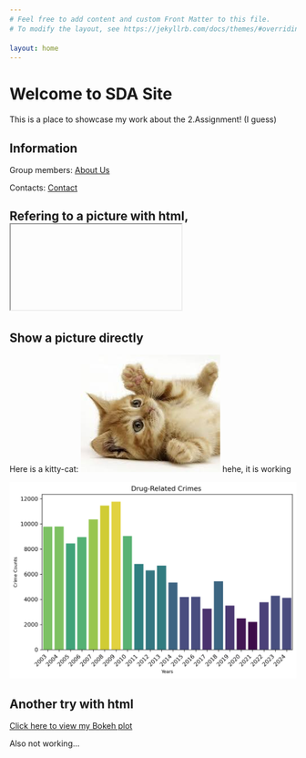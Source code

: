 ```yaml
---
# Feel free to add content and custom Front Matter to this file.
# To modify the layout, see https://jekyllrb.com/docs/themes/#overriding-theme-defaults

layout: home
---
```

# Welcome to SDA Site

This is a place to showcase my work about the 2.Assignment! (I guess)

## Information
Group members: [About Us](about.md)

Contacts: [Contact](contact.md)


## Refering to a picture with html, <iframe>

Not working...

Bokeh_plot: 
<iframe src="https://www.google.com/search?client=firefox-b-d&sca_esv=3d6848995d8cd9b4&sxsrf=AHTn8zqTa-vqyI5aef2-E0UgCdstTUVCuQ:1742563056169&q=cica&udm=2&fbs=ABzOT_CWdhQLP1FcmU5B0fn3xuWpA-dk4wpBWOGsoR7DG5zJBhIpUzwo1xVav_yEtDdg_xMdrAgbzF9SCsNV1LiKRsxQfPEDS3aU16H8I-951XIHUlwV52eIYJqm9UDQeVh1nEKpFkRHF45k3QDVgdoyxRwAz1IHD08rKniOL_dfL69UiDnVLzArgsHqOW7opsr56Qa6-_jmwsfNDWIoqwhBmZjeEEr1Nw&sa=X&ved=2ahUKEwiixNifoZuMAxVuW0EAHa2QCVsQtKgLegQILhAB&biw=2144&bih=1035&dpr=0.9#vhid=XosGyjmgVDs02M&vssid=mosaic" width="800" height="600"></iframe>

## Show a picture directly

Here is a kitty-cat:
![Alt text](/assets/cica.jpg)
hehe, it is working

![Alt text](/assets/crime_drug_plot.png)

## Another try with html

[Click here to view my Bokeh plot](https://github.com/eszterkovacs17/SDA/assets/bokeh_plot.html)

Also not working...

